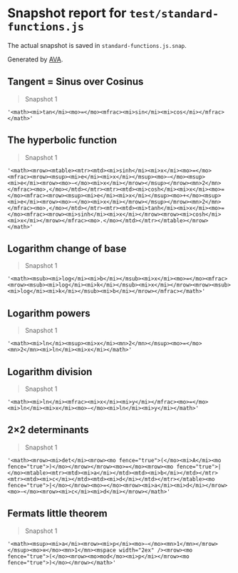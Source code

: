 # Snapshot report for `test/standard-functions.js`

The actual snapshot is saved in `standard-functions.js.snap`.

Generated by [AVA](https://avajs.dev).

## Tangent = Sinus over Cosinus

> Snapshot 1

    '<math><mi>tan</mi><mo>=</mo><mfrac><mi>sin</mi><mi>cos</mi></mfrac></math>'

## The hyperbolic function

> Snapshot 1

    '<math><mrow><mtable><mtr><mtd><mi>sinh</mi><mi>x</mi><mo>=</mo><mfrac><mrow><msup><mi>e</mi><mi>x</mi></msup><mo>−</mo><msup><mi>e</mi><mrow><mo>−</mo><mi>x</mi></mrow></msup></mrow><mn>2</mn></mfrac><mo>,</mo></mtd></mtr><mtr><mtd><mi>cosh</mi><mi>x</mi><mo>=</mo><mfrac><mrow><msup><mi>e</mi><mi>x</mi></msup><mo>+</mo><msup><mi>e</mi><mrow><mo>−</mo><mi>x</mi></mrow></msup></mrow><mn>2</mn></mfrac><mo>,</mo></mtd></mtr><mtr><mtd><mi>tanh</mi><mi>x</mi><mo>=</mo><mfrac><mrow><mi>sinh</mi><mi>x</mi></mrow><mrow><mi>cosh</mi><mi>x</mi></mrow></mfrac><mo>.</mo></mtd></mtr></mtable></mrow></math>'

## Logarithm change of base

> Snapshot 1

    '<math><msub><mi>log</mi><mi>b</mi></msub><mi>x</mi><mo>=</mo><mfrac><mrow><msub><mi>log</mi><mi>k</mi></msub><mi>x</mi></mrow><mrow><msub><mi>log</mi><mi>k</mi></msub><mi>b</mi></mrow></mfrac></math>'

## Logarithm powers

> Snapshot 1

    '<math><mi>ln</mi><msup><mi>x</mi><mn>2</mn></msup><mo>=</mo><mn>2</mn><mi>ln</mi><mi>x</mi></math>'

## Logarithm division

> Snapshot 1

    '<math><mi>ln</mi><mfrac><mi>x</mi><mi>y</mi></mfrac><mo>=</mo><mi>ln</mi><mi>x</mi><mo>−</mo><mi>ln</mi><mi>y</mi></math>'

## 2×2 determinants

> Snapshot 1

    '<math><mrow><mi>det</mi><mrow><mo fence="true">(</mo><mi>A</mi><mo fence="true">)</mo></mrow></mrow><mo>=</mo><mrow><mo fence="true">|</mo><mtable><mtr><mtd><mi>a</mi></mtd><mtd><mi>b</mi></mtd></mtr><mtr><mtd><mi>c</mi></mtd><mtd><mi>d</mi></mtd></mtr></mtable><mo fence="true">|</mo></mrow><mo>=</mo><mrow><mi>a</mi><mi>d</mi></mrow><mo>−</mo><mrow><mi>c</mi><mi>d</mi></mrow></math>'

## Fermats little theorem

> Snapshot 1

    '<math><msup><mi>a</mi><mrow><mi>p</mi><mo>−</mo><mn>1</mn></mrow></msup><mo>≡</mo><mn>1</mn><mspace width="2ex" /><mrow><mo fence="true">(</mo><mrow><mo>mod</mo><mi>p</mi></mrow><mo fence="true">)</mo></mrow></math>'
